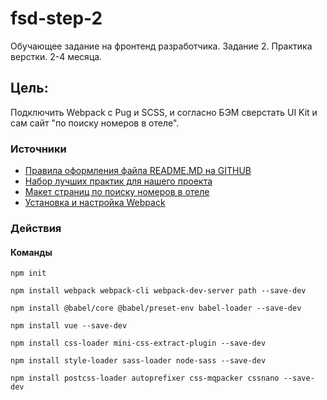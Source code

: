 # fsd-step-2

Обучающее задание на фронтенд разработчика. Задание 2. Практика верстки. 2-4 месяца.

## Цель:

Подключить Webpack с Pug и SCSS, и согласно БЭМ сверстать UI Kit и сам сайт "по поиску номеров в отеле".

### Источники
* [Правила оформления файла README.MD на GITHUB](http://webdesign.ru.net/article/pravila-oformleniya-fayla-readmemd-na-github.html)
* [Набор лучших практик для нашего проекта](https://github.com/fullstack-development/front-end-best-practices)
* [Макет страниц по поиску номеров в отеле](https://www.figma.com/file/MumYcKVk9RkKZEG6dR5E3A/)
* [Установка и настройка Webpack](https://tocode.ru/curses/nastroika-webpack4/)

### Действия

#### Команды
`npm init`

`npm install webpack webpack-cli webpack-dev-server path --save-dev`

`npm install @babel/core @babel/preset-env babel-loader --save-dev`

`npm install vue --save-dev`

`npm install css-loader mini-css-extract-plugin --save-dev`

`npm install style-loader sass-loader node-sass --save-dev`

`npm install postcss-loader autoprefixer css-mqpacker cssnano --save-dev`